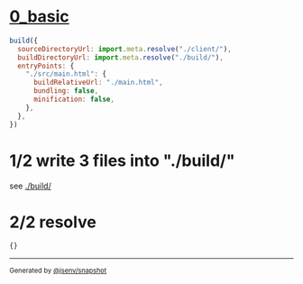 # [0_basic](../../link_manifest_build.test.mjs#L5)

```js
build({
  sourceDirectoryUrl: import.meta.resolve("./client/"),
  buildDirectoryUrl: import.meta.resolve("./build/"),
  entryPoints: {
    "./src/main.html": {
      buildRelativeUrl: "./main.html",
      bundling: false,
      minification: false,
    },
  },
})
```

# 1/2 write 3 files into "./build/"

see [./build/](./build/)

# 2/2 resolve

```js
{}
```

---

<sub>
  Generated by <a href="https://github.com/jsenv/core/tree/main/packages/tooling/snapshot">@jsenv/snapshot</a>
</sub>
